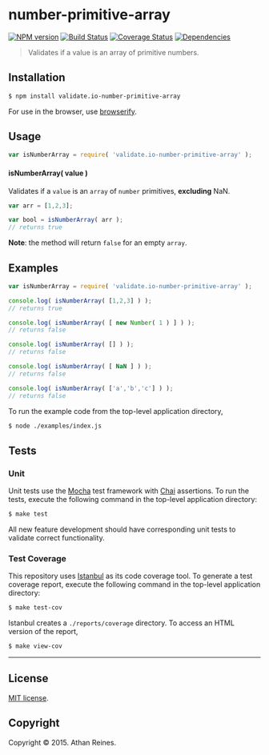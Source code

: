 number-primitive-array
===
[![NPM version][npm-image]][npm-url] [![Build Status][travis-image]][travis-url] [![Coverage Status][coveralls-image]][coveralls-url] [![Dependencies][dependencies-image]][dependencies-url]

> Validates if a value is an array of primitive numbers.


## Installation

``` bash
$ npm install validate.io-number-primitive-array
```

For use in the browser, use [browserify](https://github.com/substack/node-browserify).


## Usage

``` javascript
var isNumberArray = require( 'validate.io-number-primitive-array' );
```

#### isNumberArray( value )

Validates if a `value` is an `array` of `number` primitives, __excluding__ NaN.

``` javascript
var arr = [1,2,3];

var bool = isNumberArray( arr );
// returns true
```

__Note__: the method will return `false` for an empty `array`.


## Examples

``` javascript
var isNumberArray = require( 'validate.io-number-primitive-array' );

console.log( isNumberArray( [1,2,3] ) );
// returns true

console.log( isNumberArray( [ new Number( 1 ) ] ) );
// returns false

console.log( isNumberArray( [] ) );
// returns false

console.log( isNumberArray( [ NaN ] ) );
// returns false

console.log( isNumberArray( ['a','b','c'] ) );
// returns false
```

To run the example code from the top-level application directory,

``` bash
$ node ./examples/index.js
```


## Tests

### Unit

Unit tests use the [Mocha](http://mochajs.org) test framework with [Chai](http://chaijs.com) assertions. To run the tests, execute the following command in the top-level application directory:

``` bash
$ make test
```

All new feature development should have corresponding unit tests to validate correct functionality.


### Test Coverage

This repository uses [Istanbul](https://github.com/gotwarlost/istanbul) as its code coverage tool. To generate a test coverage report, execute the following command in the top-level application directory:

``` bash
$ make test-cov
```

Istanbul creates a `./reports/coverage` directory. To access an HTML version of the report,

``` bash
$ make view-cov
```


---
## License

[MIT license](http://opensource.org/licenses/MIT). 


## Copyright

Copyright &copy; 2015. Athan Reines.


[npm-image]: http://img.shields.io/npm/v/validate.io-number-primitive-array.svg
[npm-url]: https://npmjs.org/package/validate.io-number-primitive-array

[travis-image]: http://img.shields.io/travis/validate-io/number-primitive-array/master.svg
[travis-url]: https://travis-ci.org/validate-io/number-primitive-array

[coveralls-image]: https://img.shields.io/coveralls/validate-io/number-primitive-array/master.svg
[coveralls-url]: https://coveralls.io/r/validate-io/number-primitive-array?branch=master

[dependencies-image]: http://img.shields.io/david/validate-io/number-primitive-array.svg
[dependencies-url]: https://david-dm.org/validate-io/number-primitive-array

[dev-dependencies-image]: http://img.shields.io/david/dev/validate-io/number-primitive-array.svg
[dev-dependencies-url]: https://david-dm.org/dev/validate-io/number-primitive-array

[github-issues-image]: http://img.shields.io/github/issues/validate-io/number-primitive-array.svg
[github-issues-url]: https://github.com/validate-io/number-primitive-array/issues
